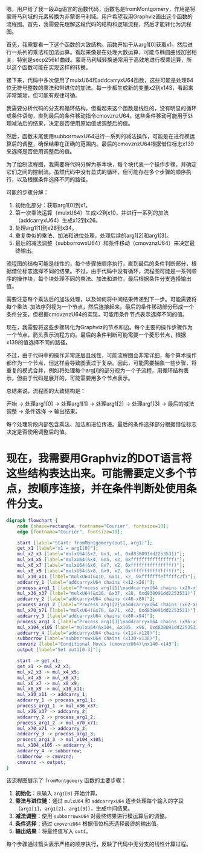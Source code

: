 嗯，用户给了我一段Zig语言的函数代码，函数名是fromMontgomery，作用是将蒙哥马利域的元素转换为非蒙哥马利域。用户希望我用Graphviz画出这个函数的流程图。首先，我需要先理解这段代码的结构和逻辑流程，然后才能转化为流程图。

首先，我需要看一下这个函数的大致结构。函数开始于从arg1[0]获取x1，然后进行一系列的乘法和加法运算。看起来像是在处理大数运算，可能与椭圆曲线加密相关，特别是secp256k1曲线。蒙哥马利域转换通常用于高效地进行模乘运算，所以这个函数可能在实现这样的转换。

接下来，代码中多次使用了mulxU64和addcarryxU64函数，这些可能是处理64位无符号整数的乘法和带进位的加法。每一步都生成新的变量x2到x143，看起来非常繁琐，但可能有规律可循。

我需要分析代码的分支和循环结构，但看起来这个函数是线性的，没有明显的循环或条件语句，直到最后的条件移动指令cmovznzU64。这些条件移动可能用于处理减法后的结果，决定是否使用原始值或调整后的值。

然后，函数末尾使用subborrowxU64进行一系列的减法操作，可能是在进行模运算后的调整，确保结果在正确的范围内。最后的cmovznzU64根据借位标志x139来选择是否使用调整后的值。

为了绘制流程图，我需要将代码分解为基本块，每个块代表一个操作步骤，并确定它们之间的控制流。虽然代码中没有显式的循环，但可能存在多个步骤的顺序执行，以及根据条件选择不同的路径。

可能的步骤分解：

1. 初始化部分：获取arg1[0]到x1。
2. 第一次乘法运算（mulxU64）生成x2到x10，并进行一系列的加法（addcarryxU64）生成x12到x26。
3. 处理arg1[1]到x28到x34。
4. 重复类似的乘法、加法和进位处理，处理后续的arg1[2]和arg1[3]。
5. 最后的减法调整（subborrowxU64）和条件移动（cmovznzU64）来决定最终输出。

流程图的结构可能是线性的，每个步骤按顺序执行，直到最后的条件判断部分，根据借位标志选择不同的结果。不过，由于代码中没有循环，流程图可能是一系列顺序的操作块，每个块处理不同的乘法、加法和进位，最后根据条件分支选择输出值。

需要注意每个乘法后的加法处理，以及如何将中间结果传递到下一步。可能需要将每个乘法-加法序列视为一个节点，然后连接起来。最后的条件移动部分形成一个条件分支，但根据cmovznzU64的实现，可能用条件节点表示选择不同的值。

现在，我需要将这些步骤转化为Graphviz的节点和边。每个主要的操作步骤作为一个节点，箭头表示流程方向。最后的条件判断可能需要一个菱形节点，根据x139的值选择不同的路径。

不过，由于代码中的操作非常底层且线性，可能流程图会非常详细，每个算术操作都作为一个节点，但这样会导致图表过于复杂。因此，可能需要抽象一些步骤，将重复的模式合并，例如将处理每个arg[i]的部分视为一个子流程，用循环结构表示，但由于代码是展开的，可能需要用多个节点表示。

总结来说，流程图的大致结构是：

开始 -> 处理arg1[0] -> 处理arg1[1] -> 处理arg1[2] -> 处理arg1[3] -> 最后的减法调整 -> 条件选择 -> 输出结果。

每个处理阶段内部包含乘法、加法和进位传递。最后的条件选择部分根据借位标志决定是否使用调整后的值。

现在，我需要用Graphviz的DOT语言将这些结构表达出来。可能需要定义多个节点，按顺序连接，并在条件判断处使用条件分支。
================================================
```dot
digraph flowchart {
    node [shape=rectangle, fontname="Courier", fontsize=10];
    edge [fontname="Courier", fontsize=10];

    start [label="Start: fromMontgomery(out1, arg1)"];
    get_x1 [label="x1 = arg1[0]"];
    mul_x2_x3 [label="mulxU64(&x2, &x3, x1, 0xd838091dd2253531)"];
    mul_x4_x5 [label="mulxU64(&x4, &x5, x2, 0xffffffffffffffff)"];
    mul_x6_x7 [label="mulxU64(&x6, &x7, x2, 0xffffffffffffffff)"];
    mul_x8_x9 [label="mulxU64(&x8, &x9, x2, 0xffffffffffffffff)"];
    mul_x10_x11 [label="mulxU64(&x10, &x11, x2, 0xfffffffefffffc2f)"];
    addcarry_1 [label="addcarryxU64 chains (x12-x26)"];
    process_arg1_1 [label="Process arg1[1]\naddcarryxU64 chains (x28-x34)"];
    mul_x36_x37 [label="mulxU64(&x36, &x37, x28, 0xd838091dd2253531)"];
    addcarry_2 [label="addcarryxU64 chains (x46-x60)"];
    process_arg1_2 [label="Process arg1[2]\naddcarryxU64 chains (x62-x68)"];
    mul_x70_x71 [label="mulxU64(&x70, &x71, x62, 0xd838091dd2253531)"];
    addcarry_3 [label="addcarryxU64 chains (x80-x94)"];
    process_arg1_3 [label="Process arg1[3]\naddcarryxU64 chains (x96-x102)"];
    mul_x104_x105 [label="mulxU64(&x104, &x105, x96, 0xd838091dd2253531)"];
    addcarry_4 [label="addcarryxU64 chains (x114-x128)"];
    subborrow [label="subborrowxU64 chains (x130-x138)"];
    cmovznz [label="Conditional Moves (cmovznzU64)\nx140-x143"];
    output [label="Set out1[0-3]"];

    start -> get_x1;
    get_x1 -> mul_x2_x3;
    mul_x2_x3 -> mul_x4_x5;
    mul_x4_x5 -> mul_x6_x7;
    mul_x6_x7 -> mul_x8_x9;
    mul_x8_x9 -> mul_x10_x11;
    mul_x10_x11 -> addcarry_1;
    addcarry_1 -> process_arg1_1;
    process_arg1_1 -> mul_x36_x37;
    mul_x36_x37 -> addcarry_2;
    addcarry_2 -> process_arg1_2;
    process_arg1_2 -> mul_x70_x71;
    mul_x70_x71 -> addcarry_3;
    addcarry_3 -> process_arg1_3;
    process_arg1_3 -> mul_x104_x105;
    mul_x104_x105 -> addcarry_4;
    addcarry_4 -> subborrow;
    subborrow -> cmovznz;
    cmovznz -> output;
}
``` 

该流程图展示了 `fromMontgomery` 函数的主要步骤：

1. **初始化**：从输入 `arg1[0]` 开始计算。
2. **乘法与进位链**：通过 `mulxU64` 和 `addcarryxU64` 逐步处理每个输入的字段（`arg1[1]`、`arg1[2]`、`arg1[3]`），生成中间结果。
3. **减法调整**：使用 `subborrowxU64` 对最终结果进行模运算后的调整。
4. **条件选择**：通过 `cmovznzU64` 根据借位标志选择最终的输出值。
5. **输出结果**：将最终值写入 `out1`。

每个步骤通过箭头表示严格的顺序执行，反映了代码中无分支的线性计算过程。